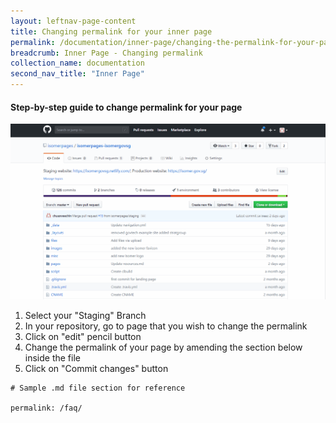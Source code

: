 ```yaml
---
layout: leftnav-page-content
title: Changing permalink for your inner page
permalink: /documentation/inner-page/changing-the-permalink-for-your-page/
breadcrumb: Inner Page - Changing permalink
collection_name: documentation
second_nav_title: "Inner Page"
---
```

#### **Step-by-step guide to change permalink for your page**
![Change permalink for your webpage](/images/resources/changing-the-perma-link-of-your-webpages.gif)
1. Select your "Staging" Branch
2. In your repository, go to page that you wish to change the permalink
3. Click on "edit" pencil button
4. Change the permalink of your page by amending the section below inside the file
5. Click on "Commit changes" button

```
# Sample .md file section for reference

permalink: /faq/
```
